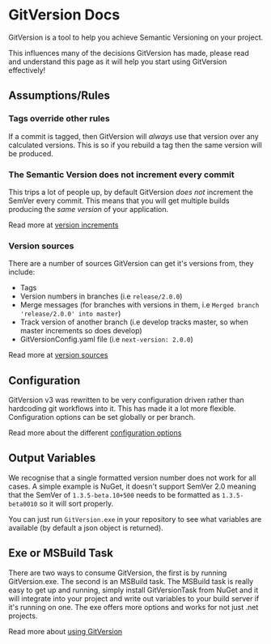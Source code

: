 # GitVersion Docs
GitVersion is a tool to help you achieve Semantic Versioning on your project.

This influences many of the decisions GitVersion has made, please read and understand this page as it will help you start using GitVersion effectively!

## Assumptions/Rules
### Tags override other rules
If a commit is tagged, then GitVersion will *always* use that version over any calculated versions. This is so if you rebuild a tag then the same version will be produced.

### The Semantic Version does not increment every commit
This trips a lot of people up, by default GitVersion *does not* increment the SemVer every commit. This means that you will get multiple builds producing the *same version* of your application.

Read more at [version increments](./versionIncrements.md)

### Version sources
There are a number of sources GitVersion can get it's versions from, they include:

 - Tags
 - Version numbers in branches (i.e `release/2.0.0`)
 - Merge messages (for branches with versions in them, i.e `Merged branch 'release/2.0.0' into master`)
 - Track version of another branch (i.e develop tracks master, so when master increments so does develop)
 - GitVersionConfig.yaml file (i.e `next-version: 2.0.0`)

Read more at [version sources](./versionSources.md)

## Configuration
GitVersion v3 was rewritten to be very configuration driven rather than hardcoding git workflows into it. This has made it a lot more flexible. Configuration options can be set globally or per branch.

Read more about the different [configuration options](./configurationOptions.md)

## Output Variables
We recognise that a single formatted version number does not work for all cases. A simple example is NuGet, it doesn't support SemVer 2.0 meaning that the SemVer of `1.3.5-beta.10+500` needs to be formatted as `1.3.5-beta0010` so it will sort properly.

You can just run `GitVersion.exe` in your repository to see what variables are available (by default a json object is returned).

## Exe or MSBuild Task
There are two ways to consume GitVersion, the first is by running GitVersion.exe. The second is an MSBuild task. The MSBuild task is really easy to get up and running, simply install GitVersionTask from NuGet and it will integrate into your project and write out variables to your build server if it's running on one. The exe offers more options and works for not just .net projects.

Read more about [using GitVersion](./usage.md)
